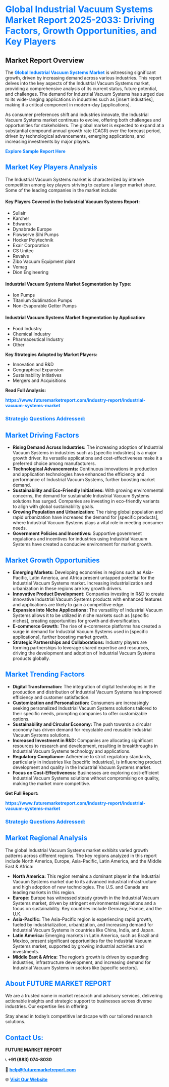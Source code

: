 <h1 style="color: #007BFF;">Global Industrial Vacuum Systems Market Report 2025-2033: Driving Factors, Growth Opportunities, and Key Players</h1>

<section id="overview">
<h2>Market Report Overview</h2>
<p>The <a href="https://www.futuremarketreport.com/industry-report/industrial-vacuum-systems-market" style="color: #007BFF; text-decoration: none;"><strong>Global Industrial Vacuum Systems Market</strong></a> is witnessing significant growth, driven by increasing demand across various industries. This report delves into the key aspects of the Industrial Vacuum Systems market, providing a comprehensive analysis of its current status, future potential, and challenges. The demand for Industrial Vacuum Systems has surged due to its wide-ranging applications in industries such as [insert industries], making it a critical component in modern-day [applications].</p>
<p>As consumer preferences shift and industries innovate, the Industrial Vacuum Systems market continues to evolve, offering both challenges and opportunities for stakeholders. The global market is expected to expand at a substantial compound annual growth rate (CAGR) over the forecast period, driven by technological advancements, emerging applications, and increasing investments by major players.</p>
</section>

<section id="overview">
<p><a href="https://www.futuremarketreport.com/request-sample/reportId=86613" style="color: #007BFF; text-decoration: none;"><strong>Explore Sample Report Here</strong></a></p>
</section>

<section id="key-players">
<h2 style="color: #007BFF;">Market Key Players Analysis</h2>
<p>The Industrial Vacuum Systems market is characterized by intense competition among key players striving to capture a larger market share. Some of the leading companies in the market include:</p>
<h4>Key Players Covered in the Industrial Vacuum Systems Report:</h4>
<ul><li>Sullair</li><li>Karcher</li><li>Edwards</li><li>Dynabrade Europe</li><li>Flowserve Sihi Pumps</li><li>Hocker Polytechnik</li><li>Exair Corporation</li><li>CS Unitec</li><li>Revalve</li><li>Zibo Vacuum Equipment plant</li><li>Vemag</li><li>Dion Engineering</li></ul>
<h4>Industrial Vacuum Systems Market Segmentation by Type:</h4>
<ul><li>Ion Pumps</li><li>Titanium Sublimation Pumps</li><li>Non-Evaporable Getter Pumps</li></ul>

<h4>Industrial Vacuum Systems Market Segmentation by Application:</h4>
<ul><li>Food Industry</li><li>Chemical Industry</li><li>Pharmaceutical  Industry</li><li>Other</li></ul>
<p><strong>Key Strategies Adopted by Market Players:</strong></p>
<ul>
<li>Innovation and R&D</li>
<li>Geographical Expansion</li>
<li>Sustainability Initiatives</li>
<li>Mergers and Acquisitions</li>
</ul>
</section>

<section>
<p><strong>Read Full Analysis: </strong></p><a href="https://www.futuremarketreport.com/industry-report/industrial-vacuum-systems-market" style="color: #007BFF; text-decoration: none;"><strong>https://www.futuremarketreport.com/industry-report/industrial-vacuum-systems-market</strong></a>
<h3 style="color: #007BFF;">Strategic Questions Addressed:</h3>
</section>

<section id="driving-factors">
<h2 style="color: #007BFF;">Market Driving Factors</h2>
<ul>
<li><strong>Rising Demand Across Industries:</strong> The increasing adoption of Industrial Vacuum Systems in industries such as [specific industries] is a major growth driver. Its versatile applications and cost-effectiveness make it a preferred choice among manufacturers.</li>
<li><strong>Technological Advancements:</strong> Continuous innovations in production and application technologies have enhanced the efficiency and performance of Industrial Vacuum Systems, further boosting market demand.</li>
<li><strong>Sustainability and Eco-Friendly Initiatives:</strong> With growing environmental concerns, the demand for sustainable Industrial Vacuum Systems solutions has surged. Companies are investing in eco-friendly variants to align with global sustainability goals.</li>
<li><strong>Growing Population and Urbanization:</strong> The rising global population and rapid urbanization have increased the demand for [specific products], where Industrial Vacuum Systems plays a vital role in meeting consumer needs.</li>
<li><strong>Government Policies and Incentives:</strong> Supportive government regulations and incentives for industries using Industrial Vacuum Systems have created a conducive environment for market growth.</li>
</ul>
</section>

<section id="growth-opportunities">
<h2 style="color: #007BFF;">Market Growth Opportunities</h2>
<ul>
<li><strong>Emerging Markets:</strong> Developing economies in regions such as Asia-Pacific, Latin America, and Africa present untapped potential for the Industrial Vacuum Systems market. Increasing industrialization and urbanization in these regions are key growth drivers.</li>
<li><strong>Innovative Product Development:</strong> Companies investing in R&D to create innovative Industrial Vacuum Systems products with enhanced features and applications are likely to gain a competitive edge.</li>
<li><strong>Expansion into Niche Applications:</strong> The versatility of Industrial Vacuum Systems allows it to be utilized in niche markets such as [specific niches], creating opportunities for growth and diversification.</li>
<li><strong>E-commerce Growth:</strong> The rise of e-commerce platforms has created a surge in demand for Industrial Vacuum Systems used in [specific applications], further boosting market growth.</li>
<li><strong>Strategic Partnerships and Collaborations:</strong> Industry players are forming partnerships to leverage shared expertise and resources, driving the development and adoption of Industrial Vacuum Systems products globally.</li>
</ul>
</section>

<section id="trending-factors">
<h2 style="color: #007BFF;">Market Trending Factors</h2>
<ul>
<li><strong>Digital Transformation:</strong> The integration of digital technologies in the production and distribution of Industrial Vacuum Systems has improved efficiency and customer satisfaction.</li>
<li><strong>Customization and Personalization:</strong> Consumers are increasingly seeking personalized Industrial Vacuum Systems solutions tailored to their specific needs, prompting companies to offer customizable options.</li>
<li><strong>Sustainability and Circular Economy:</strong> The push towards a circular economy has driven demand for recyclable and reusable Industrial Vacuum Systems solutions.</li>
<li><strong>Increased Investment in R&D:</strong> Companies are allocating significant resources to research and development, resulting in breakthroughs in Industrial Vacuum Systems technology and applications.</li>
<li><strong>Regulatory Compliance:</strong> Adherence to strict regulatory standards, particularly in industries like [specific industries], is influencing product development and quality in the Industrial Vacuum Systems market.</li>
<li><strong>Focus on Cost-Effectiveness:</strong> Businesses are exploring cost-efficient Industrial Vacuum Systems solutions without compromising on quality, making the market more competitive.</li>
</ul>
</section>

<section>
<p><strong>Get Full Report: </strong></p><a href="https://www.futuremarketreport.com/industry-report/industrial-vacuum-systems-market" style="color: #007BFF; text-decoration: none;"><strong>https://www.futuremarketreport.com/industry-report/industrial-vacuum-systems-market</strong></a>
<h3 style="color: #007BFF;">Strategic Questions Addressed:</h3>
</section>


<section id="regional-analysis">
<h2 style="color: #007BFF;">Market Regional Analysis</h2>
<p>The global Industrial Vacuum Systems market exhibits varied growth patterns across different regions. The key regions analyzed in this report include North America, Europe, Asia-Pacific, Latin America, and the Middle East & Africa:</p>
<ul>
<li><strong>North America:</strong> This region remains a dominant player in the Industrial Vacuum Systems market due to its advanced industrial infrastructure and high adoption of new technologies. The U.S. and Canada are leading markets in this region.</li>
<li><strong>Europe:</strong> Europe has witnessed steady growth in the Industrial Vacuum Systems market, driven by stringent environmental regulations and a focus on sustainability. Key countries include Germany, France, and the U.K.</li>
<li><strong>Asia-Pacific:</strong> The Asia-Pacific region is experiencing rapid growth, fueled by industrialization, urbanization, and increasing demand for Industrial Vacuum Systems in countries like China, India, and Japan.</li>
<li><strong>Latin America:</strong> Emerging markets in Latin America, such as Brazil and Mexico, present significant opportunities for the Industrial Vacuum Systems market, supported by growing industrial activities and investments.</li>
<li><strong>Middle East & Africa:</strong> The region’s growth is driven by expanding industries, infrastructure development, and increasing demand for Industrial Vacuum Systems in sectors like [specific sectors].</li>
</ul>
</section>

<footer>
<h2 style="color: #007BFF;">About FUTURE MARKET REPORT</h2>
<p>We are a trusted name in market research and advisory services, delivering actionable insights and strategic support to businesses across diverse industries. Our expertise lies in offering:</p>

<p>Stay ahead in today’s competitive landscape with our tailored research solutions.</p>

<h2 style="color: #007BFF;">Contact Us:</h2>
<p><strong>FUTURE MARKET REPORT</strong></p>
<p>📞 <strong>+91 (883) 074-8030</strong></p>
<p>📧 <strong><a href="mailto:help@futuremarketreport.com" style="color: #007BFF;">help@futuremarketreport.com</a></strong></p>
<p>🌐 <strong><a href="https://www.futuremarketreport.com/" style="color: #007BFF;">Visit Our Website</a></strong></p>
</footer>